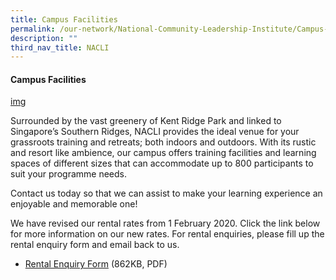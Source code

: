 ```yaml
---
title: Campus Facilities
permalink: /our-network/National-Community-Leadership-Institute/Campus-Facilities
description: ""
third_nav_title: NACLI
---
```






#### Campus Facilities


[img](//)

Surrounded by the vast greenery of Kent Ridge Park and linked to Singapore’s Southern Ridges, NACLI provides the ideal venue for your grassroots training and retreats; both indoors and outdoors. With its rustic and resort like ambience, our campus offers training facilities and learning spaces of different sizes that can accommodate up to 800 participants to suit your programme needs. 

Contact us today so that we can assist to make your learning experience an enjoyable and memorable one!

We have revised our rental rates from 1 February 2020. Click the link below for more information on our new rates. For rental enquiries, please fill up the rental enquiry form and email back to us.

* [Rental Enquiry Form](//) (862KB, PDF)



